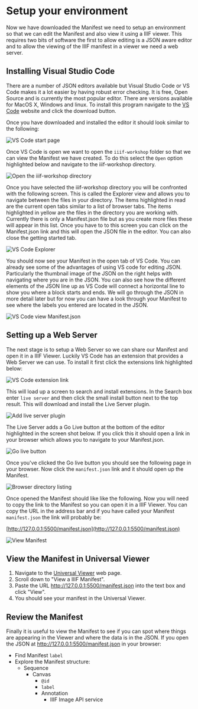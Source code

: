 # Setup your environment

Now we have downloaded the Manifest we need to setup an environment so that we can edit the Manifest and also view it using a IIIF viewer. This requires two bits of software the first to allow editing is a JSON aware editor and to allow the viewing of the IIIF manifest in a viewer we need a web server.

## Installing Visual Studio Code

There are a number of JSON editors available but Visual Studio Code or VS Code makes it a lot easier by having robust error checking. It is free, Open Source and is currently the most popular editor. There are versions available for MacOS X, Windows and linux. To install this program navigate to the [VS Code](https://code.visualstudio.com/) website and click the download button. 

Once you have downloaded and installed the editor it should look similar to the following:

![VS Code start page](imgs/vs_code_open.png)

Once VS Code is open we want to open the `iiif-workshop` folder so that we can view the Manifest we have created. To do this select the `Open` option highlighted below and navigate to the iiif-workshop directory. 

![Open the iiif-workshop directory](imgs/vs_code_open_dir.png)

Once you have selected the iiif-workshop directory you will be confronted with the following screen. This is called the Explorer view and allows you to navigate between the files in your directory. The items highlighted in read are the current open tabs similar to a list of browser tabs. The items highlighted in yellow are the files in the directory you are working with. Currently there is only a Manifest.json file but as you create more files these will appear in this list. Once you have to to this screen you can click on the Manifest.json link and this will open the JSON file in the editor. You can also close the getting started tab. 

![VS Code Explorer](imgs/vs_code_explorer.png)

You should now see your Manifest in the open tab of VS Code. You can already see some of the advantages of using VS code for editing JSON. Particularly the thumbnail image of the JSON on the right helps with navigating where you are in the JSON. You can also see how the different elements of the JSON line up as VS Code will connect a horizontal line to show you where a block starts and ends. We will go through the JSON in more detail later but for now you can have a look through your Manifest to see where the labels you entered are located in the JSON.  

![VS Code view Manifest.json](imgs/vs_code_view_manifest.png)

## Setting up a Web Server

The next stage is to setup a Web Server so we can share our Manifest and open it in a IIIF Viewer. Luckily VS Code has an extension that provides a Web Server we can use. To install it first click the extensions link highlighted below:

![VS Code extension link](imgs/vs_code_extension_link.png)

This will load up a screen to search and install extensions. In the Search box enter `live server` and then click the small install button next to the top result. This will download and install the Live Server plugin. 

![Add live server plugin](imgs/vs_code_add_pl)

The Live Server adds  a Go Live button at the bottom of the editor highlighted in the screen shot below. If you click this it should open a link in your browser which allows you to navigate to your Manifest.json. 

![Go live button](imgs/vs_code_go_live.png)

Once you've clicked the Go live button you should see the following page in your browser. Now click the `manifest.json` link and it should open up the Manifest. 

![Browser directory listing](imgs/browser_dir.png)

Once opened the Manifest should like like the following. Now you will need to copy the link to the Manifest so you can open it in a IIIF Viewer. You can copy the URL in the address bar and if you have called your Manifest `manifest.json` the link will probably be:

[http://127.0.0.1:5500/manifest.json](http://127.0.0.1:5500/manifest.json)

![View Manifest](imgs/browser_manifest.png)

## View the Manifest in Universal Viewer
1. Navigate to the [Universal Viewer](http://universalviewer.io) web page.  
1. Scroll down to "View a IIIF Manifest". 
1. Paste the URL http://127.0.0.1:5500/manifest.json into the text box and click "View".   
1. You should see your manifest in the Universal Viewer.

## Review the Manifest

Finally it is useful to view the Manifest to see if you can spot where things are appearing in the Viewer and where the data is in the JSON.  If you open the JSON at http://127.0.0.1:5500/manifest.json in your browser:

- Find Manifest `label`
- Explore the Manifest structure:
    - Sequence
        - Canvas
            - `@id`
            - `label`
            - Annotation
                - IIIF Image API service